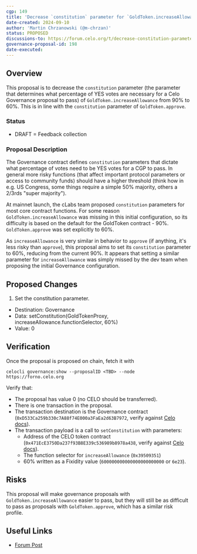 ```yaml
---
cgp: 149
title: 'Decrease `constitution` parameter for `GoldToken.increaseAllowance`'
date-created: 2024-09-10
author: 'Martin Chrzanowski (@m-chrzan)'
status: PROPOSED
discussions-to: https://forum.celo.org/t/decrease-constitution-parameter-for-goldtoken-increaseallowance/9002
governance-proposal-id: 198
date-executed:
---
```


## Overview

This proposal is to decrease the `constitution` parameter (the parameter that
determines what percentage of YES votes are necessary for a Celo Governance
proposal to pass) of `GoldToken.increaseAllowance` from 90% to 60%. This is in
line with the `constitution` parameter of `GoldToken.approve`.

### Status

- DRAFT = Feedback collection

### Proposal Description

The Governance contract defines `constitution` parameters that dictate what
percentage of votes need to be YES votes for a CGP to pass. In general more
risky functions (that affect important protocol parameters or access to
community funds) should have a higher threshold (think how in e.g. US Congress,
some things require a simple 50% majority, others a 2/3rds "super majority").

At mainnet launch, the cLabs team proposed `constitution` parameters for most
core contract functions. For some reason `GoldToken.increaseAllowance` was
missing in this initial configuration, so its difficulty is based on the default
for the GoldToken contract - 90%. `GoldToken.approve` was set explicitly to 60%.

As `increaseAllowance` is very similar in behavior to `approve` (if anything,
it's less risky than `approve`), this proposal aims to set its `constitution`
parameter to 60%, reducing from the current 90%. It appears that setting a
similar parameter for `increaseAllowance` was simply missed by the dev team when
proposing the initial Governance configuration.

## Proposed Changes

1. Set the constitution parameter.
  - Destination: Governance
  - Data: setConstitution(GoldTokenProxy, increaseAllowance.functionSelector, 60%)
  - Value: 0

## Verification

Once the proposal is proposed on chain, fetch it with

    celocli governance:show --proposalID <TBD> --node https://forno.celo.org

Verify that:

- The proposal has value 0 (no CELO should be transferred).
- There is one transaction in the proposal.
- The transaction destination is the Governance contract
  (`0xD533Ca259b330c7A88f74E000a3FaEa2d63B7972`, verify against [Celo
docs](https://docs.celo.org/contract-addresses)).
- The transaction payload is a call to `setConstitution` with parameters:
    - Address of the CELO token contract
      (`0x471EcE3750Da237f93B8E339c536989b8978a438`, verify against [Celo
docs](https://docs.celo.org/token-addresses)).
    - The function selector for `increaseAllowance` (`0x39509351`)
    - 60% written as a Fixidity value (`600000000000000000000000` or `6e23`).

## Risks

This proposal will make governance proposals with `GoldToken.increaseAllowance`
easier to pass, but they will still be as difficult to pass as proposals with
`GoldToken.approve`, which has a similar risk profile.

## Useful Links

* [Forum Post](https://forum.celo.org/t/decrease-constitution-parameter-for-goldtoken-increaseallowance/9002)
